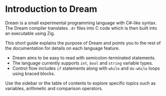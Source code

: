 # Introduction to Dream

Dream is a small experimental programming language with C#-like syntax. The Dream compiler translates `.dr` files into C code which is then built into an executable using Zig.

This short guide explains the purpose of Dream and points you to the rest of the documentation for details on each language feature.

* Dream aims to be easy to read with semicolon-terminated statements.
* The language currently supports `int`, `bool` and `string` variable types.
* Control flow includes `if` statements along with `while` and `do-while` loops using braced blocks.

Use the sidebar or the table of contents to explore specific topics such as variables, arithmetic and comparison operators.

